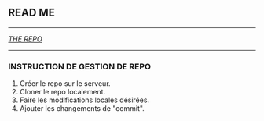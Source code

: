 ## READ ME
---

[*THE REPO*](https://github.com/calmospepitos/outil-de-gestion.git)

---

### INSTRUCTION DE GESTION DE REPO
1. Créer le repo sur le serveur.
2. Cloner le repo localement.
3. Faire les modifications locales désirées.
4. Ajouter les changements de "commit".